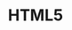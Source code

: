 ---
github: h5bp/html5-boilerplate
guide: https://www.w3.org/html/logo/
logohandle: w3_html5
sort: html5
title: HTML5
website: https://www.w3.org/TR/html/
wikipedia: https://en.wikipedia.org/wiki/HTML5
---